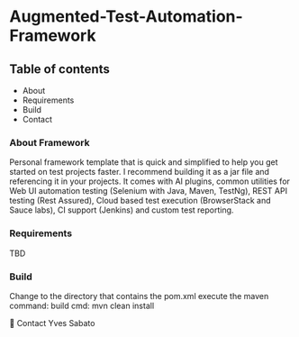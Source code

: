 # Augmented-Test-Automation-Framework

## Table of contents

- About
- Requirements
- Build
- Contact

### About Framework

 Personal framework template that is quick and simplified to help you get started on test projects faster.
 I recommend building it as a jar file and referencing it in your projects. It comes with AI plugins, 
 common utilities for Web UI automation testing (Selenium with Java, Maven, TestNg), 
 REST API testing (Rest Assured), 
 Cloud based test execution (BrowserStack and Sauce labs), 
 CI support (Jenkins) and custom test reporting.

### Requirements
TBD


### Build
Change to the directory that contains the pom.xml execute the maven command:
build cmd: mvn clean install

🤝 Contact
Yves Sabato


